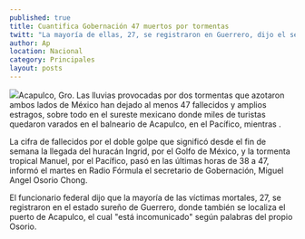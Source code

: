 ```yaml
---
published: true
title: Cuantifica Gobernación 47 muertos por tormentas
twitt: "La mayoría de ellas, 27, se registraron en Guerrero, dijo el secretario Miguel Ángel Osorio."
author: Ap
location: Nacional
category: Principales
layout: posts
---
```


![](http://i.imgur.com/DCLwLttm.jpg)Acapulco, Gro. Las lluvias provocadas por dos tormentas que azotaron ambos lados de México han dejado al menos 47 fallecidos y amplios estragos, sobre todo en el sureste mexicano donde miles de turistas quedaron varados en el balneario de Acapulco, en el Pacífico, mientras .

La cifra de fallecidos por el doble golpe que significó desde el fin de semana la llegada del huracán Ingrid, por el Golfo de México, y la tormenta tropical Manuel, por el Pacífico, pasó en las últimas horas de 38 a 47, informó el martes en Radio Fórmula el secretario de Gobernación, Miguel Angel Osorio Chong.

El funcionario federal dijo que la mayoría de las víctimas mortales, 27, se registraron en el estado sureño de Guerrero, donde también se localiza el puerto de Acapulco, el cual "está incomunicado" según palabras del propio Osorio.
